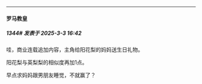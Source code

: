 ﻿
*****

####  罗马教皇  
##### 1344#       发表于 2025-3-3 16:42

哇，商业连载追加内容，主角给阳花梨的妈妈送生日礼物。

阳花梨与英梨梨的相似度再加1点。

早点求妈妈跟男朋友睡觉，不就赢了？

